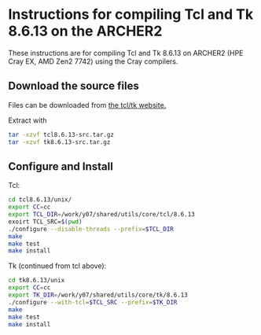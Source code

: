Instructions for compiling Tcl and Tk 8.6.13 on the ARCHER2
===========================================================

These instructions are for compiling Tcl and Tk 8.6.13 on ARCHER2 (HPE Cray EX, AMD Zen2 7742) using the Cray compilers.


Download the source files
-------------------------

Files can be downloaded from [the tcl/tk website.](https://www.tcl.tk/software/tcltk/download.html)

Extract with

```bash
tar -xzvf tcl8.6.13-src.tar.gz
tar -xzvf tk8.6.13-src.tar.gz
```

Configure and Install
---------------------

Tcl:

```bash
cd tcl8.6.13/unix/
export CC=cc
export TCL_DIR=/work/y07/shared/utils/core/tcl/8.6.13
exoirt TCL_SRC=$(pwd)
./configure --disable-threads --prefix=$TCL_DIR
make
make test
make install
```

Tk (continued from tcl above):

```bash
cd tk8.6.13/unix
export CC=cc
export TK_DIR=/work/y07/shared/utils/core/tk/8.6.13
./configure --with-tcl=$TCL_SRC --prefix=$TK_DIR
make
make test
make install
```
